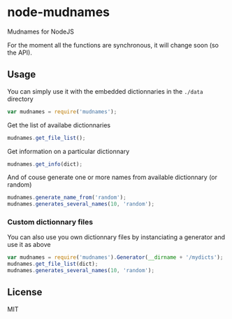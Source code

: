node-mudnames
=============

Mudnames for NodeJS

For the moment all the functions are synchronous, it will change soon (so the API).

## Usage

You can simply use it with the embedded dictionnaries in the `./data` directory

```javascript
var mudnames = require('mudnames');
```

Get the list of availabe dictionnaries
```javascript
mudnames.get_file_list();
```

Get information on a particular dictionnary

```javascript
mudnames.get_info(dict);
```

And of couse generate one or more names from available dictionnary (or random)

```javascript
mudnames.generate_name_from('random');
mudnames.generates_several_names(10, 'random');
```

### Custom dictionnary files

You can also use you own dictionnary files by instanciating a generator and use it as above

```javascript
var mudnames = require('mudnames').Generator(__dirname + '/mydicts');
mudnames.get_file_list(dict);
mudnames.generates_several_names(10, 'random');
```


## License

MIT
